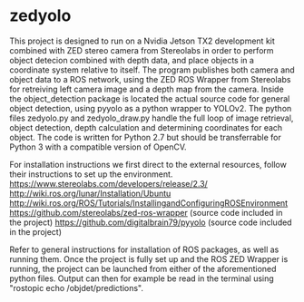 # zedyolo

This project is designed to run on a Nvidia Jetson TX2 development kit combined with ZED stereo camera from Stereolabs in order to perform object detecion combined with depth data, and place objects in a coordinate system relative to itself. The program publishes both camera and object data to a ROS network, using the ZED ROS Wrapper from Stereolabs for retreiving left camera image and a depth map from the camera. Inside the object_detection package is located the actual source code for general object detection, using pyyolo as a python wrapper to YOLOv2. The python files zedyolo.py and zedyolo_draw.py handle the full loop of image retrieval, object detection, depth calculation and determining coordinates for each object. The code is written for Python 2.7 but should be transferrable for Python 3 with a compatible version of OpenCV.

For installation instructions we first direct to the external resources, follow their instructions to set up the environment.
https://www.stereolabs.com/developers/release/2.3/ 
http://wiki.ros.org/lunar/Installation/Ubuntu
http://wiki.ros.org/ROS/Tutorials/InstallingandConfiguringROSEnvironment
https://github.com/stereolabs/zed-ros-wrapper (source code included in the project)
https://github.com/digitalbrain79/pyyolo (source code included in the project)

Refer to general instructions for installation of ROS packages, as well as running them.
Once the project is fully set up and the ROS ZED Wrapper is running, the project can be launched from either of the aforementioned python files. Output can then for example be read in the terminal using "rostopic echo /objdet/predictions".
